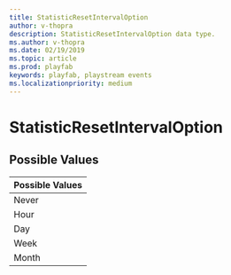 ```yaml
---
title: StatisticResetIntervalOption
author: v-thopra
description: StatisticResetIntervalOption data type.
ms.author: v-thopra
ms.date: 02/19/2019
ms.topic: article
ms.prod: playfab
keywords: playfab, playstream events
ms.localizationpriority: medium
---
```


# StatisticResetIntervalOption

## Possible Values

|Possible Values|
| :--------------------|
|Never|
|Hour|
|Day|
|Week|
|Month|
